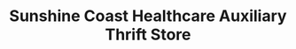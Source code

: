 ---
title: "Sunshine Coast Healthcare Auxiliary Thrift Store"
url: /sechelt/sunshine-coast-healthcare-auxiliary-thrift-store/
shop: Gebrauchtwaren
---